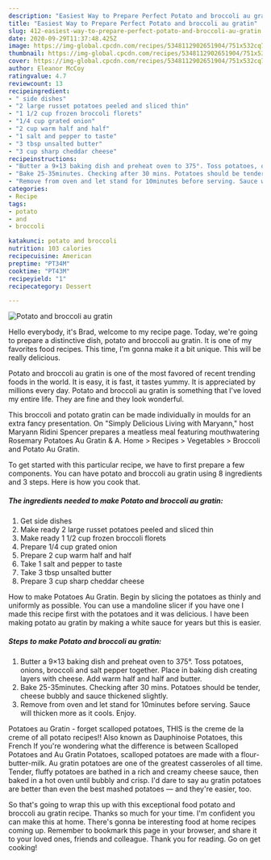 ```yaml
---
description: "Easiest Way to Prepare Perfect Potato and broccoli au gratin"
title: "Easiest Way to Prepare Perfect Potato and broccoli au gratin"
slug: 412-easiest-way-to-prepare-perfect-potato-and-broccoli-au-gratin
date: 2020-09-29T11:37:48.425Z
image: https://img-global.cpcdn.com/recipes/5348112902651904/751x532cq70/potato-and-broccoli-au-gratin-recipe-main-photo.jpg
thumbnail: https://img-global.cpcdn.com/recipes/5348112902651904/751x532cq70/potato-and-broccoli-au-gratin-recipe-main-photo.jpg
cover: https://img-global.cpcdn.com/recipes/5348112902651904/751x532cq70/potato-and-broccoli-au-gratin-recipe-main-photo.jpg
author: Eleanor McCoy
ratingvalue: 4.7
reviewcount: 13
recipeingredient:
- " side dishes"
- "2 large russet potatoes peeled and sliced thin"
- "1 1/2 cup frozen broccoli florets"
- "1/4 cup grated onion"
- "2 cup warm half and half"
- "1 salt and pepper to taste"
- "3 tbsp unsalted butter"
- "3 cup sharp cheddar cheese"
recipeinstructions:
- "Butter a 9×13 baking dish and preheat oven to 375°. Toss potatoes, onions, broccoli and salt pepper together. Place in baking dish creating layers with cheese. Add warm half and half and butter."
- "Bake 25-35minutes. Checking after 30 mins. Potatoes should be tender, cheese bubbly and sauce thickened slightly."
- "Remove from oven and let stand for 10minutes before serving. Sauce will thicken more as it cools. Enjoy."
categories:
- Recipe
tags:
- potato
- and
- broccoli

katakunci: potato and broccoli 
nutrition: 103 calories
recipecuisine: American
preptime: "PT34M"
cooktime: "PT43M"
recipeyield: "1"
recipecategory: Dessert

---
```



![Potato and broccoli au gratin](https://img-global.cpcdn.com/recipes/5348112902651904/751x532cq70/potato-and-broccoli-au-gratin-recipe-main-photo.jpg)

Hello everybody, it's Brad, welcome to my recipe page. Today, we're going to prepare a distinctive dish, potato and broccoli au gratin. It is one of my favorites food recipes. This time, I'm gonna make it a bit unique. This will be really delicious.

Potato and broccoli au gratin is one of the most favored of recent trending foods in the world. It is easy, it is fast, it tastes yummy. It is appreciated by millions every day. Potato and broccoli au gratin is something that I've loved my entire life. They are fine and they look wonderful.

This broccoli and potato gratin can be made individually in moulds for an extra fancy presentation. On &#34;Simply Delicious Living with Maryann,&#34; host Maryann Ridini Spencer prepares a meatless meal featuring mouthwatering Rosemary Potatoes Au Gratin &amp; A. Home &gt; Recipes &gt; Vegetables &gt; Broccoli and Potato Au Gratin.


To get started with this particular recipe, we have to first prepare a few components. You can have potato and broccoli au gratin using 8 ingredients and 3 steps. Here is how you cook that.

<!--inarticleads1-->

##### The ingredients needed to make Potato and broccoli au gratin:

1. Get  side dishes
1. Make ready 2 large russet potatoes peeled and sliced thin
1. Make ready 1 1/2 cup frozen broccoli florets
1. Prepare 1/4 cup grated onion
1. Prepare 2 cup warm half and half
1. Take 1 salt and pepper to taste
1. Take 3 tbsp unsalted butter
1. Prepare 3 cup sharp cheddar cheese


How to make Potatoes Au Gratin. Begin by slicing the potatoes as thinly and uniformly as possible. You can use a mandoline slicer if you have one I made this recipe first with the potatoes and it was delicious. I have been making potato au gratin by making a white sauce for years but this is easier. 

<!--inarticleads2-->

##### Steps to make Potato and broccoli au gratin:

1. Butter a 9×13 baking dish and preheat oven to 375°. Toss potatoes, onions, broccoli and salt pepper together. Place in baking dish creating layers with cheese. Add warm half and half and butter.
1. Bake 25-35minutes. Checking after 30 mins. Potatoes should be tender, cheese bubbly and sauce thickened slightly.
1. Remove from oven and let stand for 10minutes before serving. Sauce will thicken more as it cools. Enjoy.


Potatoes au Gratin - forget scalloped potatoes, THIS is the creme de la creme of all potato recipes!! Also known as Dauphinoise Potatoes, this French If you&#39;re wondering what the difference is between Scalloped Potatoes and Au Gratin Potatoes, scalloped potatoes are made with a flour-butter-milk. Au gratin potatoes are one of the greatest casseroles of all time. Tender, fluffy potatoes are bathed in a rich and creamy cheese sauce, then baked in a hot oven until bubbly and crisp. I&#39;d dare to say au gratin potatoes are better than even the best mashed potatoes — and they&#39;re easier, too. 

So that's going to wrap this up with this exceptional food potato and broccoli au gratin recipe. Thanks so much for your time. I'm confident you can make this at home. There's gonna be interesting food at home recipes coming up. Remember to bookmark this page in your browser, and share it to your loved ones, friends and colleague. Thank you for reading. Go on get cooking!
